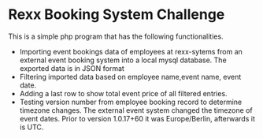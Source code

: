 # Rexx Booking System Challenge

This is a simple php program that has the following functionalities.

* Importing event bookings data of employees at rexx-sytems from an external event booking system into a local mysql database. The exported data is in JSON format
* Filtering imported data based on employee name,event name, event date.
* Adding a last row to show total event price of all filtered entries.
* Testing version number from employee booking record to determine timezone changes. The external event system changed the timezone of event dates.
  Prior to version 1.0.17+60 it was Europe/Berlin, afterwards it is UTC.
